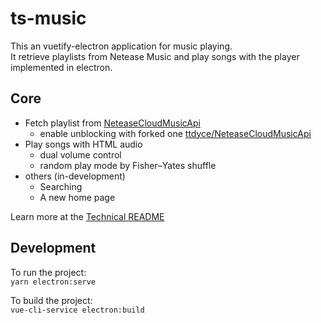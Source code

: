 # ts-music

This an vuetify-electron application for music playing.  
It retrieve playlists from Netease Music and play songs with the player implemented in electron.  

## Core

- Fetch playlist from [NeteaseCloudMusicApi](https://github.com/Binaryify/NeteaseCloudMusicApi)
  - enable unblocking with forked one [ttdyce/NeteaseCloudMusicApi](https://github.com/ttdyce/NeteaseCloudMusicApi)
- Play songs with HTML audio
  - dual volume control
  - random play mode by Fisher–Yates shuffle
- others (in-development)
  - Searching
  - A new home page
  
Learn more at the [Technical README](TechnicalREADME.md)

## Development

To run the project:  
`yarn electron:serve`

To build the project:  
`vue-cli-service electron:build`
